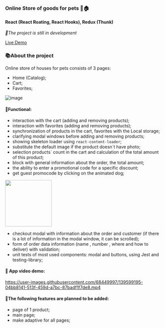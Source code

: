 ### Online Store of goods for pets 🐶🏠

#### React (React Roating, React Hooks), Redux (Thunk)


*📝The project is still in development*

[Live Demo](https://online-shop-react.vercel.app/)

### 📚About the project

Online store of houses for pets consists of 3 pages:
- Home (Catalog);
- Cart;
- Favorites;

![image](https://user-images.githubusercontent.com/68449997/138617518-7d8facff-1b8e-4a78-aea4-7927828eec42.png)


#### 📘Functional:
- interaction with the cart (adding and removing products);
- interaction with favorites (adding and removing products);
- synchronization of products in the cart, favorites with the Local storage;
- clarifying modal windows before adding and removing products;
- showing skeleton loader using `react-content-loader`;
- substitute the default image if the product doesn`t have photo;
- selection products` count in the cart and calculation of the total amount of this product;
- block with general information about the order, the total amount;
- the ability to enter a promotional code for a specific discount;
- get guest promocode by clicking on the animated dog;

<img src="https://user-images.githubusercontent.com/68449997/139599093-54e25a8a-697a-429f-a675-58fd1f21b689.png" height="150">

- checkout modal with information about the order and customer (if there is a lot of information in the modal window, it can be scrolled);
- form of order data information (name , number , where and how to deliver) with validation;
- unit tests of most used components: modal and buttons, using Jest and testing-library;

#### 🎥 App video demo:

https://user-images.githubusercontent.com/68449997/139599195-04bb8141-513f-459d-a7bc-87badf1f7de8.mp4



#### 📒The following features are planned to be added:
- page of 1 product;
- main page;
- make adaptive for all pages;

